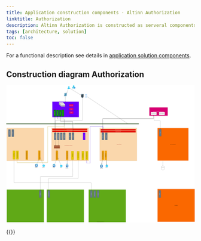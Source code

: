 ```yaml
---
title: Application construction components - Altinn Authorization
linktitle: Authorization
description: Altinn Authorization is constructed as serveral components.
tags: [architecture, solution]
toc: false
---
```


For a functional description see details in [application solution components](../../../../../../solutions/altinn-platform/authorization/).

## Construction diagram Authorization

![Construction](authorization.drawio.svg "Construction diagram Altinn authorization")






{{<children>}}
